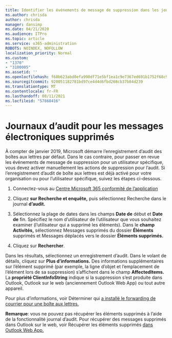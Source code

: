 ```yaml
---
title: Identifier les événements de message de suppression dans les journaux d’audit
ms.author: chrisda
author: chrisda
manager: dansimp
ms.date: 04/21/2020
ms.audience: ITPro
ms.topic: article
ms.service: o365-administration
ROBOTS: NOINDEX, NOFOLLOW
localization_priority: Normal
ms.custom:
- "1370"
- "3100005"
ms.assetid: ''
ms.openlocfilehash: f68b623abd0efa990df71e5bf1ea1c9e7367ed691b1752f68c971e973922a63d
ms.sourcegitcommit: 920051182781bd97ce4d4d6fbd268cb37b84d239
ms.translationtype: MT
ms.contentlocale: fr-FR
ms.lasthandoff: 08/11/2021
ms.locfileid: "57868416"
---
```

# <a name="audit-logs-for-deleted-email-messages"></a>Journaux d’audit pour les messages électroniques supprimés

À compter de janvier 2019, Microsoft démarre l’enregistrement d’audit des boîtes aux lettres par défaut. Dans le cas contraire, pour passer en revue les événements de message de suppression pour un utilisateur spécifique, vous devez activer manuellement les actions de suppression pour l’audit. Si l’enregistrement d’audit de boîte aux lettres est déjà activé pour votre organisation ou pour l’utilisateur spécifique, suivez les étapes ci-dessous.

1. Connectez-vous au [Centre Microsoft 365 conformité de l’application](https://protection.office.com/)

2. Cliquez **sur Recherche et enquête,** puis sélectionnez Recherche dans le journal **d’audit.**

3. Sélectionnez la plage de dates dans les champs **Date de** début et **Date de** fin. Spécifiez le nom d’utilisateur de l’utilisateur que vous souhaitez examiner (l’utilisateur qui a supprimé les éléments). Dans le **champ Activités,** sélectionnez Messages supprimés du dossier **Éléments** supprimés et Messages déplacés vers le dossier **Éléments supprimés.**

4. Cliquez sur **Rechercher**.

Dans les résultats, sélectionnez un enregistrement d’audit. Dans le volant de détails, cliquez sur **Plus d’informations.** Des informations supplémentaires sur l’élément supprimé (par exemple, la ligne d’objet et l’emplacement de l’élément lors de sa suppression) s’affichent dans le champ **AffectedItems.** La **propriété ClientInfoString** indique si la suppression s’est produite dans Outlook, Outlook sur le web (anciennement Outlook Web App) ou tout autre appareil.

Pour plus d’informations, voir Déterminer qui [a installé le forwarding de courrier pour une boîte aux lettres.](https://docs.microsoft.com/microsoft-365/compliance/auditing-troubleshooting-scenarios#determine-if-a-user-deleted-email-items)

**Remarque**: vous ne pouvez pas récupérer les éléments supprimés à l’aide de la fonctionnalité journal d’audit. Pour récupérer des messages supprimés dans Outlook sur le web, voir Récupérer les éléments supprimés [dans Outlook Web App.](https://support.office.com/article/C3D8FC15-EEEF-4F1C-81DF-E27964B7EDD4)
